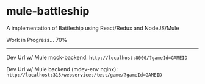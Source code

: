 # mule-battleship

A implementation of Battleship using React/Redux and NodeJS/Mule

Work in Progress... 70%


----------
Dev Url w/ Mule mock-backend: `http://localhost:8000/?gameId=GAMEID`

Dev Url w/ Mule backend (mdev-env nginx): `http://localhost:313/webservices/test/game/?gameId=GAMEID`
